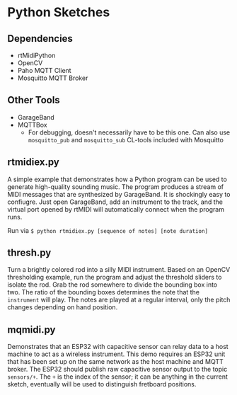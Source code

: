 # Python Sketches

## Dependencies

 * rtMidiPython
 * OpenCV
 * Paho MQTT Client
 * Mosquitto MQTT Broker

## Other Tools
* GarageBand
* MQTTBox
  * For debugging, doesn't necessarily have to be this one. Can also use `mosquitto_pub` and `mosquitto_sub`
  CL-tools included with Mosquitto

## rtmidiex.py
A simple example that demonstrates how a Python program can be used to generate high-quality sounding music.
The program produces a stream of MIDI messages that are synthesized by GarageBand. It is shockingly easy to confiugre.
Just open GarageBand, add an instrument to the track, and the virtual port opened by rtMIDI will automatically
connect when the program runs.

Run via `$ python rtmidiex.py [sequence of notes] [note duration]` 

## thresh.py
Turn a brightly colored rod into a silly MIDI instrument. Based on an OpenCV thresholding example, run the program and
adjust the threshold sliders to isolate the rod. Grab the rod somewhere to divide the bounding box into two. The ratio of
the bounding boxes determines the note that the `instrument` will play. The notes are played at a regular interval, only 
the pitch changes depending on hand position.

## mqmidi.py
Demonstrates that an ESP32 with capacitive sensor can relay data to a host machine to act as a wireless instrument. This
demo requires an ESP32 unit that has been set up on the same network as the host machine and MQTT broker. The ESP32
should publish raw capacitive sensor output to the topic `sensors/+`. The `+` is the index of the sensor; it can be anything
in the current sketch, eventually will be used to distinguish fretboard positions.
